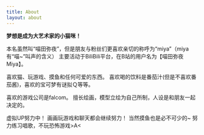 ```yaml
---
title: About
layout: about
---
```


**梦想是成为大艺术家的小猫咪！**

本名虽然叫“喵田弥夜”，但是朋友与粉丝们更喜欢亲切的称呼为“miya”（miya有“喵~”叫声的含义） 主要活动于BiliBili平台，在B站的用户名为【喵田弥夜Miya】。

喜欢猫、玩游戏、摸鱼和任何可爱的东西。 喜欢喝的饮料是番茄汁(但是不喜欢番茄酱)，喜欢的宝可梦有谜拟Ｑ等等。

喜欢的游戏公司是falcom。 擅长绘画，模型立绘为自己所制，人设是和朋友一起决定的。

虚拟UP努力中！ 画画玩游戏和聊天都会继续努力！ 当然摸鱼也是必不可少的~ 努力练习唱歌，不玩恐怖游戏>A<
